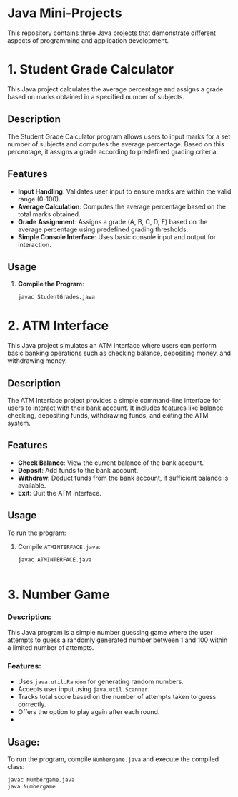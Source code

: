 # Java Mini-Projects

This repository contains three Java projects that demonstrate different aspects of programming and application development.


# 1. Student Grade Calculator

This Java project calculates the average percentage and assigns a grade based on marks obtained in a specified number of subjects.

## Description

The Student Grade Calculator program allows users to input marks for a set number of subjects and computes the average percentage. Based on this percentage, it assigns a grade according to predefined grading criteria.

## Features

- **Input Handling**: Validates user input to ensure marks are within the valid range (0-100).
- **Average Calculation**: Computes the average percentage based on the total marks obtained.
- **Grade Assignment**: Assigns a grade (A, B, C, D, F) based on the average percentage using predefined grading thresholds.
- **Simple Console Interface**: Uses basic console input and output for interaction.

## Usage

1. **Compile the Program**:
   ```bash
   javac StudentGrades.java

# 2. ATM Interface

This Java project simulates an ATM interface where users can perform basic banking operations such as checking balance, depositing money, and withdrawing money.

## Description

The ATM Interface project provides a simple command-line interface for users to interact with their bank account. It includes features like balance checking, depositing funds, withdrawing funds, and exiting the ATM system.

## Features

- **Check Balance**: View the current balance of the bank account.
- **Deposit**: Add funds to the bank account.
- **Withdraw**: Deduct funds from the bank account, if sufficient balance is available.
- **Exit**: Quit the ATM interface.

## Usage

To run the program:
1. Compile `ATMINTERFACE.java`:
   ```bash
   javac ATMINTERFACE.java



# 3. Number Game

### Description:
This Java program is a simple number guessing game where the user attempts to guess a randomly generated number between 1 and 100 within a limited number of attempts.

### Features:
- Uses `java.util.Random` for generating random numbers.
- Accepts user input using `java.util.Scanner`.
- Tracks total score based on the number of attempts taken to guess correctly.
- Offers the option to play again after each round.
-
  
  ## Usage:
To run the program, compile `Numbergame.java` and execute the compiled class:
```bash
javac Numbergame.java
java Numbergame











